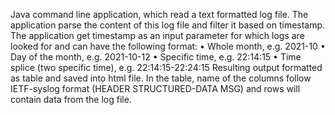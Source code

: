 Java command line application, which  read a text formatted log file.
The application  parse the content of this log file and filter it based on timestamp.
The application  get timestamp as an input parameter for which logs are looked for and can have the following format:
  •	Whole month, e.g. 2021-10
  •	Day of the month, e.g. 2021-10-12
  •	Specific time, e.g. 22:14:15
  •	Time splice (two specific time), e.g. 22:14:15-22:24:15
Resulting output formatted as table and saved into html file. In the table, name of the columns  follow IETF-syslog format (HEADER STRUCTURED-DATA MSG)
and rows will contain data from the log file.
